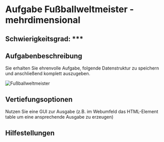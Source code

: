 # Aufgabe Fußballweltmeister - mehrdimensional

## Schwierigkeitsgrad: ***

## Aufgabenbeschreibung
Sie erhalten Sie ehrenvolle Aufgabe, folgende Datenstruktur zu speichern und anschließend komplett auszugeben. 

![Fußballweltmeister](https://github.com/KlaraOppenheimerSchule/Einfuehrung_Programmieren_Uebungen/blob/90f4b89000f2c4e50adf657a0c2d2e1c134a4261/Modul%20Komplexe%20Datentypen/%C3%9Cbungsaufgabe%20Fu%C3%9Fballweltmeister/AnzahlFussballweltmeister.png)

## Vertiefungsoptionen
Nutzen Sie eine GUI zur Ausgabe (z.B. im Webumfeld das HTML-Element table um eine ansprechende Ausgabe zu erzeugen) 

## Hilfestellungen